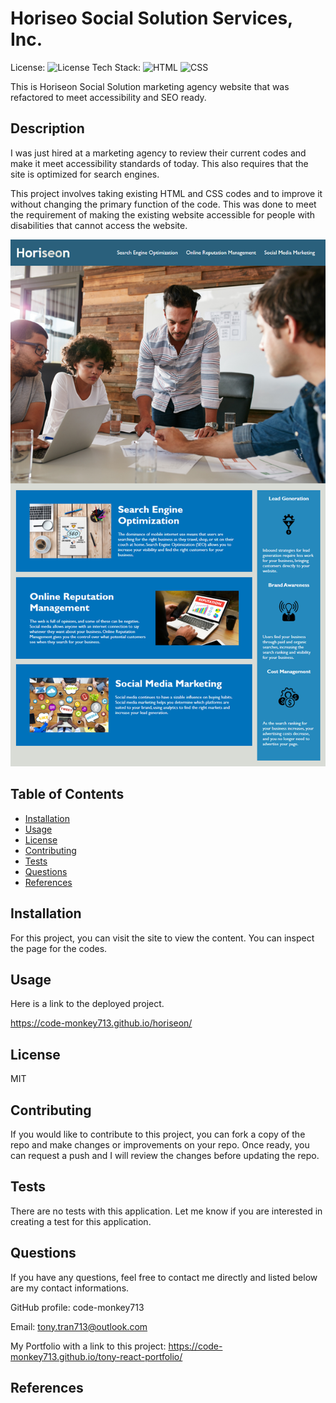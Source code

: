 # Horiseo Social Solution Services, Inc.

License: ![License](https://img.shields.io/badge/license-MIT-green)
Tech Stack: ![HTML](https://img.shields.io/badge/HTML-version5-orange) ![CSS](https://img.shields.io/badge/CSS-version3-green)

This is Horiseon Social Solution marketing agency website that was refactored to meet accessibility and SEO ready. 

## Description

I was just hired at a marketing agency to review their current codes and make it meet accessibility standards of today. This also requires that the site is optimized for search engines. 

This project involves taking existing HTML and CSS codes and to improve it without changing the primary function of the code. This was done to meet the requirement of making the existing website accessible for people with disabilities that cannot access the website. 

![screenshot](./images/screenshot.png)

## Table of Contents

* [Installation](#installation)
* [Usage](#usage)
* [License](#license)
* [Contributing](#contributing)
* [Tests](#tests)
* [Questions](#questions)
* [References](#references)

## Installation

For this project, you can visit the site to view the content. You can inspect the page for the codes. 

## Usage

Here is a link to the deployed project. 

<https://code-monkey713.github.io/horiseon/>

## License

MIT

## Contributing

If you would like to contribute to this project, you can fork a copy of the repo and make changes or improvements on your repo. Once ready, you can request a push and I will review the changes before updating the repo. 

## Tests

There are no tests with this application. Let me know if you are interested in creating a test for this application. 

## Questions

If you have any questions, feel free to contact me directly and listed below are my contact informations. 

GitHub profile: code-monkey713

Email: tony.tran713@outlook.com

My Portfolio with a link to this project: 
https://code-monkey713.github.io/tony-react-portfolio/

## References



